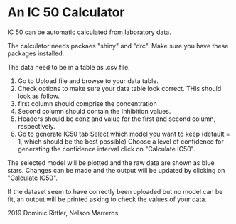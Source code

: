 An IC 50 Calculator
=======================

IC 50 can be automatic calculated from laboratory data.

The calculator needs packaes "shiny" and "drc". Make sure you have these packages installed.

The data need to be in a table as .csv file.

1. Go to Upload file and browse to your data table.
2. Check options to make sure your data table look correct. THis should look as follow.
  1. first column should comprise the concentration
  2. Second column should contain the Inhibition values.
  3. Headers should be conz and value for the first and second column, respectively.
3. Go to generate IC50 tab
Select which model you want to keep (default = 1, which should be the best possible)
Choose a level of confidence for generating the confidence interval
click on "Calculate IC50".

The selected model will be plotted and the raw data are shown as blue stars.
Changes can be made and the output will be updated by clicking on "Calculate IC50".

If the dataset seem to have correctly been uploaded but no model can be fit, an output will be printed asking to check the values of your data.


2019 Dominic Rittler, Nelson Marreros

